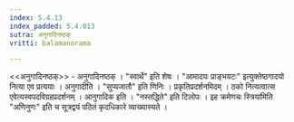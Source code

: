 ```yaml
---
index: 5.4.13
index_padded: 5.4.013
sutra: अनुगादिनष्ठक्
vritti: balamanorama

---
```

<<अनुगादिनष्ठक्>> - अनुगादिनष्ठक् । "स्वार्थे" इति शेषः । "आमादयः प्राङ्भयटः" इत्युक्तेष्ठगादयो नित्या एव प्रत्ययाः । अनुगादीति । "सुप्यजातौ" इति णिनिः । प्रकृतिप्रदर्शनमिदम् । ठको नित्यत्वात्स एवेत्यस्वपदविग्रहप्रदर्शनम् । आनुगादिक इति । "नस्तद्धिते" इति टिलोपः । इह क्रमेणचः स्त्रिया॑मिति "अणिनुणः" इति च सूत्रद्वयं पठितं कृदधिकारे व्याख्यास्यते । 